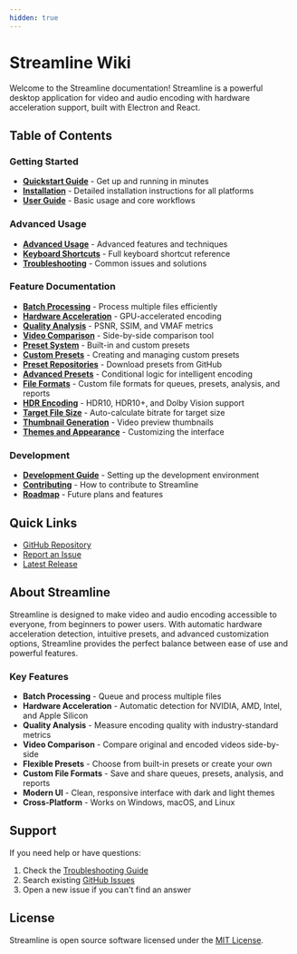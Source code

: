 ```yaml
---
hidden: true
---
```


# Streamline Wiki

Welcome to the Streamline documentation! Streamline is a powerful desktop application for video and audio encoding with hardware acceleration support, built with Electron and React.

## Table of Contents

### Getting Started

* [**Quickstart Guide**](Quickstart-Guide.md) - Get up and running in minutes
* [**Installation**](./) - Detailed installation instructions for all platforms
* [**User Guide**](User-Guide.md) - Basic usage and core workflows

### Advanced Usage

* [**Advanced Usage**](advanced-usage/) - Advanced features and techniques
* [**Keyboard Shortcuts**](KeyboardShortcuts.md) - Full keyboard shortcut reference
* [**Troubleshooting**](Troubleshooting.md) - Common issues and solutions

### Feature Documentation

* [**Batch Processing**](advanced-usage/batch-processing.md) - Process multiple files efficiently
* [**Hardware Acceleration**](Hardware-Acceleration.md) - GPU-accelerated encoding
* [**Quality Analysis**](advanced-usage/quality-analysis.md) - PSNR, SSIM, and VMAF metrics
* [**Video Comparison**](advanced-usage/video-comparison.md) - Side-by-side comparison tool
* [**Preset System**](Preset-System.md) - Built-in and custom presets
* [**Custom Presets**](advanced-usage/custom-presets.md) - Creating and managing custom presets
* [**Preset Repositories**](advanced-usage/presetrepositories.md) - Download presets from GitHub
* [**Advanced Presets**](advanced-usage/advancedpresets.md) - Conditional logic for intelligent encoding
* [**File Formats**](File-Formats.md) - Custom file formats for queues, presets, analysis, and reports
* [**HDR Encoding**](advanced-usage/hdrencoding.md) - HDR10, HDR10+, and Dolby Vision support
* [**Target File Size**](advanced-usage/target-file-size.md) - Auto-calculate bitrate for target size
* [**Thumbnail Generation**](advanced-usage/thumbnail-generation.md) - Video preview thumbnails
* [**Themes and Appearance**](advanced-usage/themes-and-appearance.md) - Customizing the interface

### Development

* [**Development Guide**](Development-Guide.md) - Setting up the development environment
* [**Contributing**](Contributing.md) - How to contribute to Streamline
* [**Roadmap**](Roadmap.md) - Future plans and features

## Quick Links

* [GitHub Repository](https://github.com/givinghawk/streamline)
* [Report an Issue](https://github.com/givinghawk/streamline/issues)
* [Latest Release](https://github.com/givinghawk/streamline/releases)

## About Streamline

Streamline is designed to make video and audio encoding accessible to everyone, from beginners to power users. With automatic hardware acceleration detection, intuitive presets, and advanced customization options, Streamline provides the perfect balance between ease of use and powerful features.

### Key Features

* **Batch Processing** - Queue and process multiple files
* **Hardware Acceleration** - Automatic detection for NVIDIA, AMD, Intel, and Apple Silicon
* **Quality Analysis** - Measure encoding quality with industry-standard metrics
* **Video Comparison** - Compare original and encoded videos side-by-side
* **Flexible Presets** - Choose from built-in presets or create your own
* **Custom File Formats** - Save and share queues, presets, analysis, and reports
* **Modern UI** - Clean, responsive interface with dark and light themes
* **Cross-Platform** - Works on Windows, macOS, and Linux

## Support

If you need help or have questions:

1. Check the [Troubleshooting Guide](Troubleshooting.md)
2. Search existing [GitHub Issues](https://github.com/givinghawk/streamline/issues)
3. Open a new issue if you can't find an answer

## License

Streamline is open source software licensed under the [MIT License](../LICENSE/).
